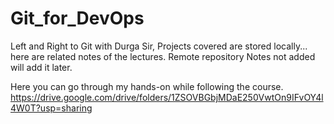 # Git_for_DevOps
Left and Right to Git with Durga Sir, Projects covered are stored locally... here are related notes of the lectures. Remote repository Notes not added will add it later.

Here you can go through my hands-on while following the course.
https://drive.google.com/drive/folders/1ZSOVBGbjMDaE250VwtOn9IFvOY4l4W0T?usp=sharing
